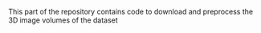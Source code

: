 This part of the repository contains code to download and preprocess the 3D image volumes of the dataset
